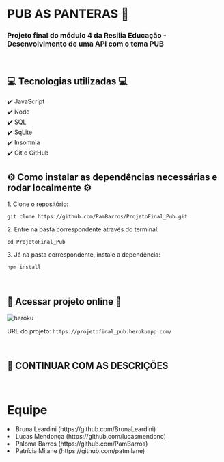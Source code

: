 # PUB AS PANTERAS :beer:

<h3>Projeto final do módulo 4 da Resilia Educação - Desenvolvimento de uma API com o tema PUB</h3>
<br>

## :computer:	Tecnologias utilizadas :computer:	

:heavy_check_mark:	 JavaScript <br>
:heavy_check_mark:	 Node <br>
:heavy_check_mark:	 SQL <br>
:heavy_check_mark:	SqLite <br>
:heavy_check_mark:	 Insomnia <br>
:heavy_check_mark:	 Git e GitHub <br>

 

## :gear: Como instalar as dependências necessárias e rodar localmente :gear:	

<p>1. Clone o repositório: </p>

```clonar
git clone https://github.com/PamBarros/ProjetoFinal_Pub.git
```

<p>2. Entre na pasta correspondente através do terminal: </p>

```cd
cd ProjetoFinal_Pub
```
<p>3. Já na pasta correspondente, instale a dependência: </p>

```npm
npm install
```
<br>

## :link:	 Acessar projeto online :link:	 

![heroku](https://img.shields.io/badge/Heroku-430098?style=for-the-badge&logo=heroku&logoColor=white)

URL do projeto: `https://projetofinal_pub.herokuapp.com/`

<br>

## :beers:	CONTINUAR COM AS DESCRIÇÕES

<br>

# Equipe 
 <li> Bruna Leardini (https://github.com/BrunaLeardini) </li> 
 <li> Lucas Mendonça (https://github.com/lucasmendonc)</li>
 <li> Paloma Barros (https://github.com/PamBarros)</li> 
 <li> Patrícia Milane (https://github.com/patmilane)</li> 
